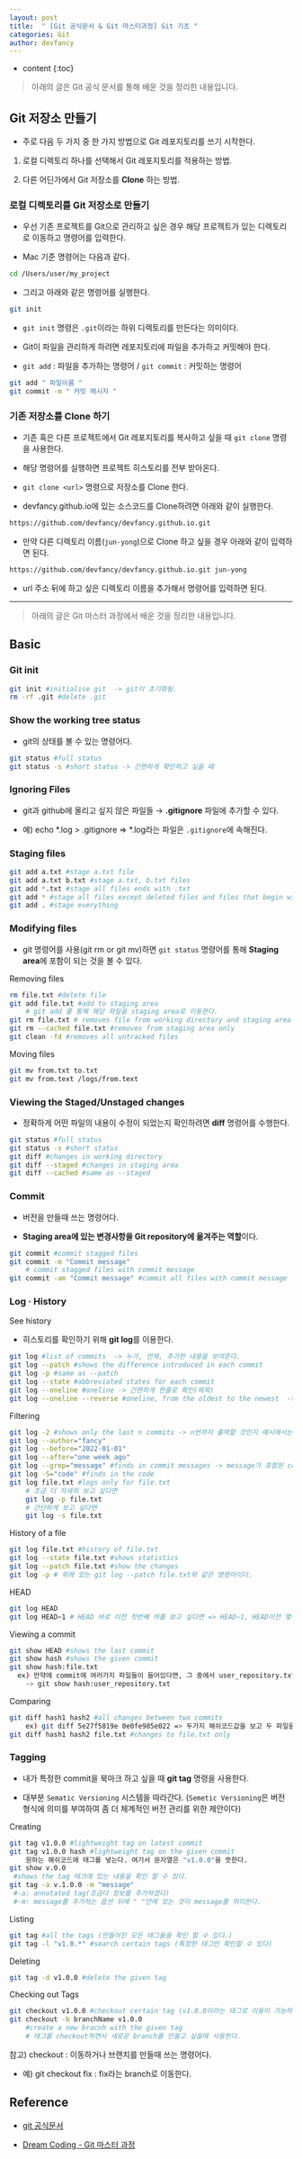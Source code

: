 ```yaml
---
layout: post
title:  " [Git 공식문서 & Git 마스터과정] Git 기초 "
categories: Git
author: devfancy
---
```

* content
{:toc}

> 아래의 글은 Git 공식 문서를 통해 배운 것을 정리한 내용입니다.

## Git 저장소 만들기

* 주로 다음 두 가지 중 한 가지 방법으로 Git 레포지토리를 쓰기 시작한다.

1. 로컬 디렉토리 하나를 선택해서 Git 레포지토리를 적용하는 방법.

2. 다른 어딘가에서 Git 저장소를 **Clone** 하는 방법.

### 로컬 디렉토리를 Git 저장소로 만들기

* 우선 기존 프로젝트를 Git으로 관리하고 싶은 경우 해당 프로젝트가 있는 디렉토리로 이동하고 명령어를 입력한다.

* Mac 기준 명령어는 다음과 같다.

```bash
cd /Users/user/my_project
```

* 그리고 아래와 같은 명령어를 실행한다.

```bash
git init
```

* `git init` 명령은 `.git`이라는 하위 디렉토리를 만든다는 의미이다.

* Git이 파일을 관리하게 하려면 레포지토리에 파일을 추가하고 커밋해야 한다. 

* `git add` : 파일을 추가하는 명령어 / `git commit` : 커밋하는 명령어

```bash
git add " 파일이름 "
git commit -m " 커밋 메시지 "
```

### 기존 저장소를 Clone 하기

* 기존 혹은 다른 프로젝트에서 Git 레포지토리를 복사하고 싶을 때 `git clone` 명령을 사용한다.

* 해당 명령어를 실행하면 프로젝트 히스토리를 전부 받아온다. 

* `git clone <url>` 명령으로 저장소를 Clone 한다.

* devfancy.github.io에 있는 소스코드를 Clone하려면 아래와 같이 실행한다.

```bash
https://github.com/devfancy/devfancy.github.io.git
```

* 만약 다른 디렉토리 이름(`jun-yong`)으로 Clone 하고 싶을 경우 아래와 같이 입력하면 된다.

```bash
https://github.com/devfancy/devfancy.github.io.git jun-yong
```

* url 주소 뒤에 하고 싶은 디렉토리 이름을 추가해서 명령어를 입력하면 된다.

---

> 아래의 글은 Git 마스터 과정에서 배운 것을 정리한 내용입니다.

## Basic

### Git init

```bash
git init #initialise git  -> git이 초기화됨.
rm -rf .git #delete .git 
```

### Show the working tree status 

* git의 상태를 볼 수 있는 명령어다.

```bash
git status #full status
git status -s #short status -> 간편하게 확인하고 싶을 때
```

### Ignoring Files

* git과 github에 올리고 싶지 않은 파일들 → **.gitignore** 파일에 추가할 수 있다.

* 예) echo *.log > .gitignore ⇒ *.log라는 파일은 `.gitignore`에 속해진다.

### Staging files

```bash
git add a.txt #stage a.txt file
git add a.txt b.txt #stage a.txt, b.txt files
git add *.txt #stage all files ends with .txt 
git add * #stage all files except deleted files and files that begin with a dot
git add . #stage everything 
```

### Modifying files

* git 명령어를 사용(git rm or git mv)하면 `git status` 명령어를 통해 **Staging area**에 포함이 되는 것을 볼 수 있다.

Removing files

```bash
rm file.txt #delete file
git add file.txt #add to staging area
	# git add 를 통해 해당 파일을 staging area로 이동한다.
git rm file.txt # removes file from working directory and staging area
git rm --cached file.txt #removes from staging area only
git clean -fd #removes all untracked files
```

Moving files

```bash
git mv from.txt to.txt
git mv from.text /logs/from.text
```

### Viewing the Staged/Unstaged changes

* 정확하게 어떤 파일의 내용이 수정이 되었는지 확인하려면 **diff** 명령어를 수행한다.

```bash
git status #full status
git status -s #short status
git diff #changes in working directory
git diff --staged #changes in staging area
git diff --cached #same as --staged
```

### Commit

* 버전을 만들때 쓰는 명령어다.

* **Staging area에 있는 변경사항을 Git repository에 옮겨주는 역할**이다.

```bash
git commit #commit stagged files
git commit -m "Commit message" 
	# commit stagged files with commit message
git commit -am "Commit message" #commit all files with commit message
```

### Log · History

See history

* 히스토리를 확인하기 위해 **git log**를 이용한다.

```bash
git log #list of commits  -> 누가, 언제, 추가한 내용을 보여준다.
git log --patch #shows the difference introduced in each commit
git log -p #same as --patch
git log --state #abbreviated states for each commit
git log --oneline #oneline -> 간편하게 한줄로 확인(제목)
git log --oneline --reverse #oneline, from the oldest to the newest  -> 오래된 것부터 순서대로 확인한다.
```

Filtering

```bash
git log -2 #shows only the last n commits -> n번까지 출력할 것인지 예시에서는 2줄까지 출력한다.
git log --author="fancy" 
git log --before="2022-01-01"
git log --after="one week ago"
git log --grep="message" #finds in commit messages -> message가 포함된 commit을 찾는다.
git log -S="code" #finds in the code
git log file.txt #logs only for file.txt
	# 조금 더 자세히 보고 싶다면 
	git log -p file.txt
	# 간단하게 보고 싶다면
	git log -s file.txt
```

History of a file

```bash
git log file.txt #history of file.txt
git log --state file.txt #shows statistics
git log --patch file.txt #show the changes
git log -p # 위에 있는 git log --patch file.txt와 같은 명령어이다.
```

HEAD

```bash
git log HEAD
git log HEAD~1 # HEAD 바로 이전 첫번째 꺼를 보고 싶다면 => HEAD~1, HEAD이전 몇번째를 보고 싶다면 => HEAD~n
```

Viewing a commit

```bash
git show HEAD #shows the last commit
git show hash #shows the given commit
git show hash:file.txt 
  ex) 만약에 commit에 여러가지 파일들이 들어있다면, 그 중에서 user_repository.txt만 보고 싶다면
    -> git show hash:user_repository.txt
```

Comparing

```bash
git diff hash1 hash2 #all changes between two commits
	ex) git diff 5e27f5819e 0e0fe985e022 => 두가지 해쉬코드값을 보고 두 파일을 비교한다.
git diff hash1 hash2 file.txt #changes to file.txt only
```


### Tagging

* 내가 특정한 commit을 북마크 하고 싶을 때 **git tag** 명령을 사용한다.

* 대부분 `Sematic Versioning` 시스템을 따라간다. (`Semetic Versioning`은 버전 형식에 의미를 부여하여 좀 더 체계적인 버전 관리를 위한 제안이다)

Creating

```bash
git tag v1.0.0 #lightweight tag on latest commit
git tag v1.0.0 hash #lightweight tag on the given commit
	원하는 해쉬코드에 태그를 넣는다. 여기서 문자열은 "v1.0.0"을 뜻한다.
git show v.0.0 
 #shows the tag 태크에 있는 내용을 확인 할 수 있다.
git tag -a v.1.0.0 -m "message" 
 #-a: annotated tag(조금더 정보를 추가하겠다)
 #-m: message를 추가하는 옵션 뒤에 " "안에 있는 것이 message를 의미한다. 
```

Listing

```bash
git tag #all the tags (만들어진 모든 태그들을 확인 할 수 있다.)
git tag -l "v1.0.*" #search certain tags (특정한 태그만 확인할 수 있다)
```

Deleting

```bash
git tag -d v1.0.0 #delete the given tag
```

Checking out Tags

```bash
git checkout v1.0.0 #checkout certain tag (v1.0.0이라는 태그로 이동이 가능하다)
git checkout -b branchName v1.0.0 
	#create a new bracnh with the given tag 
	# 태그를 checkout하면서 새로운 branch를 만들고 싶을때 사용한다.

```

참고) checkout : 이동하거나 브랜치를 만들때 쓰는 명령어다.

* 예) git checkout fix : fix라는 branch로 이동한다.


## Reference

* [git 공식문서](https://git-scm.com/book/en/v2)

* [Dream Coding - Git 마스터 과정](https://academy.dream-coding.com/courses/git)
